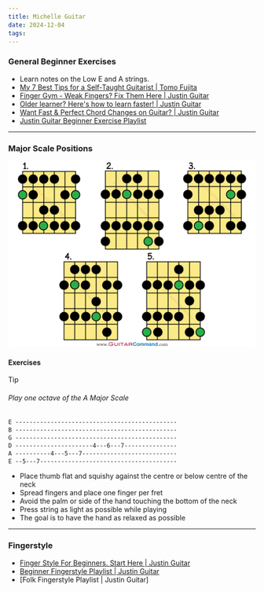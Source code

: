 ```yaml
---
title: Michelle Guitar
date: 2024-12-04
tags:
---
```


### General Beginner Exercises
-  Learn notes on the Low E and A strings.
- [My 7 Best Tips for a Self-Taught Guitarist | Tomo Fujita](https://www.youtube.com/watch?v=0AjGZKzt0ms&t=762s)
- [Finger Gym - Weak Fingers? Fix Them Here | Justin Guitar](https://www.youtube.com/watch?v=jFHF-U91jow&list=PLlwfspJqZ126hqrTeGvssFlJNuTk0a4-J&index=4)
- [Older learner? Here's how to learn faster! | Justin Guitar](https://www.youtube.com/watch?v=1xY1VS5-rqQ&list=PLlwfspJqZ126hqrTeGvssFlJNuTk0a4-J&index=1)
- [Want Fast & Perfect Chord Changes on Guitar? | Justin Guitar](https://www.youtube.com/watch?v=xSFHgeJUuIs&list=PLlwfspJqZ126hqrTeGvssFlJNuTk0a4-J&index=8)
- [Justin Guitar Beginner Exercise Playlist](https://www.youtube.com/playlist?list=PLlwfspJqZ126hqrTeGvssFlJNuTk0a4-J)

---

### Major Scale Positions
![|200](Assets/MajorScaleShapes.png)

#### Exercises
> [!TIP] 
> ###### Play one octave of the A Major Scale

```
E ----------------------------------------------
B ----------------------------------------------
G ----------------------------------------------
D ----------------------4---6---7---------------
A ----------4---5---7---------------------------
E --5---7---------------------------------------
```

- Place thumb flat and squishy against the centre or below centre of the neck
- Spread fingers and place one finger per fret
- Avoid the palm or side of the hand touching the bottom of the neck
- Press string as light as possible while playing
- The goal is to have the hand as relaxed as possible


---

### Fingerstyle
- [Finger Style For Beginners. Start Here | Justin Guitar](https://www.youtube.com/watch?v=2WB8otOcz78&t=5s)
- [Beginner Fingerstyle Playlist | Justin Guitar](https://www.youtube.com/playlist?list=PLlwfspJqZ124AJI80XytatvV8NO7qY_VP)
- [Folk Fingerstyle Playlist | Justin Guitar]